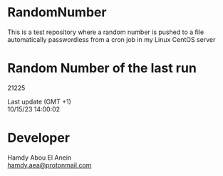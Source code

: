 # RandomNumber    
This is a test repository where a random number is pushed to a file automatically passwordless from a cron job in my Linux CentOS server    
# Random Number of the last run   
21225
      
Last update (GMT +1)    
10/15/23 14:00:02
# Developer    
Hamdy Abou El Anein   
hamdy.aea@protonmail.com
